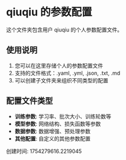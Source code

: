 # qiuqiu 的参数配置

这个文件夹包含用户 qiuqiu 的个人参数配置文件。

## 使用说明

1. 您可以在这里存储个人的参数配置文件
2. 支持的文件格式：.yaml, .yml, .json, .txt, .md
3. 可以创建子文件夹来组织不同类型的配置

## 配置文件类型

- **训练参数**: 学习率、批次大小、训练轮数等
- **模型参数**: 网络结构、损失函数等参数
- **数据参数**: 数据增强、预处理参数
- **其他配置**: 自定义的其他参数配置

创建时间: 1754279616.2219045
